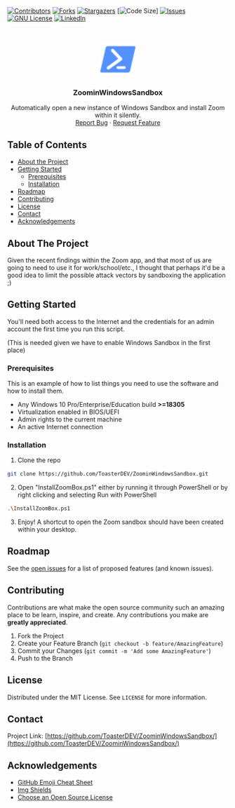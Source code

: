 <!-- PROJECT SHIELDS -->
<!--
*** I'm using markdown "reference style" links for readability.
*** Reference links are enclosed in brackets [ ] instead of parentheses ( ).
*** See the bottom of this document for the declaration of the reference variables
*** for contributors-url, forks-url, etc. This is an optional, concise syntax you may use.
*** https://www.markdownguide.org/basic-syntax/#reference-style-links
-->
[![Contributors][contributors-shield]][contributors-url]
[![Forks][forks-shield]][forks-url]
[![Stargazers][stars-shield]][stars-url]
[![Code Size][codesize-shield]]
[![Issues][issues-shield]][issues-url]
[![GNU License][license-shield]][license-url]
[![LinkedIn][linkedin-shield]][linkedin-url]



<!-- PROJECT LOGO -->
<br />
<p align="center">
  <a href="https://github.com/ToasterDEV/ZoominWindowsSandbox/">
    <img src="images/powershell.svg" alt="Logo" width="80" height="80">
  </a>

  <h3 align="center">ZoominWindowsSandbox</h3>

  <p align="center">
    Automatically open a new instance of Windows Sandbox and install Zoom within it silently.
    <br />
    <a href="https://github.com/ToasterDEV/ZoominWindowsSandbox/issues">Report Bug</a>
    ·
    <a href="https://github.com/ToasterDEV/ZoominWindowsSandbox/issues">Request Feature</a>
  </p>
</p>



<!-- TABLE OF CONTENTS -->
## Table of Contents

* [About the Project](#about-the-project)
* [Getting Started](#getting-started)
  * [Prerequisites](#prerequisites)
  * [Installation](#installation)
* [Roadmap](#roadmap)
* [Contributing](#contributing)
* [License](#license)
* [Contact](#contact)
* [Acknowledgements](#acknowledgements)



<!-- ABOUT THE PROJECT -->
## About The Project

Given the recent findings within the Zoom app, and that most of us are going to need to use it for work/school/etc., I thought that perhaps it'd be a good idea to limit the possible attack vectors by sandboxing the application ;)



<!-- GETTING STARTED -->
## Getting Started
You'll need both access to the Internet and the credentials for an admin account the first time you run this script.

(This is needed given we have to enable Windows Sandbox in the first place)

### Prerequisites

This is an example of how to list things you need to use the software and how to install them.
* Any Windows 10 Pro/Enterprise/Education build **>=18305**
* Virtualization enabled in BIOS/UEFI
* Admin rights to the current machine
* An active Internet connection

### Installation

1. Clone the repo
```sh
git clone https://github.com/ToasterDEV/ZoominWindowsSandbox.git
```
2. Open "InstallZoomBox.ps1"  either by running it through PowerShell or by right clicking and selecting Run with PowerShell
```sh
.\InstallZoomBox.ps1
```
3. Enjoy! A shortcut to open the Zoom sandbox should have been created within your desktop.

## Roadmap

See the [open issues](https://github.com/ToasterDEV/ZoominWindowsSandbox/issues) for a list of proposed features (and known issues).



<!-- CONTRIBUTING -->
## Contributing

Contributions are what make the open source community such an amazing place to be learn, inspire, and create. Any contributions you make are **greatly appreciated**.

1. Fork the Project
2. Create your Feature Branch (`git checkout -b feature/AmazingFeature`)
3. Commit your Changes (`git commit -m 'Add some AmazingFeature'`)
4. Push to the Branch
<!-- LICENSE -->
## License

Distributed under the MIT License. See `LICENSE` for more information.



<!-- CONTACT -->
## Contact


Project Link: [https://github.com/ToasterDEV/ZoominWindowsSandbox/](https://github.com/ToasterDEV/ZoominWindowsSandbox/)



<!-- ACKNOWLEDGEMENTS -->
## Acknowledgements
* [GitHub Emoji Cheat Sheet](https://www.webpagefx.com/tools/emoji-cheat-sheet)
* [Img Shields](https://shields.io)
* [Choose an Open Source License](https://choosealicense.com)




<!-- MARKDOWN LINKS & IMAGES -->
<!-- https://www.markdownguide.org/basic-syntax/#reference-style-links -->
[contributors-shield]: https://img.shields.io/github/contributors/ToasterDEV/ZoominWindowsSandbox?style=for-the-badge
[contributors-url]: https://github.com/ToasterDEV/ZoominWindowsSandbox/graphs/contributors
[forks-shield]: https://img.shields.io/github/forks/ToasterDEV/ZoominWindowsSandbox?style=for-the-badge&logo=microsoft
[forks-url]: https://github.com/ToasterDEV/ZoominWindowsSandbox/Best-README-Template/network/members
[stars-shield]: https://img.shields.io/github/stars/ToasterDEV/ZoominWindowsSandbox?style=for-the-badge&logo=microsoft
[stars-url]: https://github.com/ToasterDEV/ZoominWindowsSandbox/stargazers
[issues-shield]: https://img.shields.io/github/issues/ToasterDEV/ZoominWindowsSandbox?style=for-the-badge&logo=microsoft
[issues-url]: https://github.com/ToasterDEV/ZoominWindowsSandbox/issues
[license-shield]: https://img.shields.io/github/license/ToasterDEV/ZoominWindowsSandbox?style=for-the-badge&logo=microsoft
[license-url]: https://github.com/ToasterDEV/ZoominWindowsSandbox/Best-README-Template/blob/master/LICENSE.txt
[linkedin-shield]: https://img.shields.io/badge/-LinkedIn-black.svg?style=style=for-the-badge&logo=linkedin&colorB=555
[linkedin-url]: https://www.linkedin.com/in/arturo-j-alejandro-mor%C3%A1n-rouzaud-bb4699165/
[codesize-shield]: https://img.shields.io/github/languages/code-size/ToasterDEV/ZoominWindowsSandbox?style=for-the-badge
